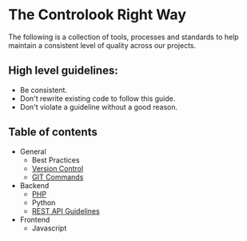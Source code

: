 # The Controlook Right Way

The following is a collection of tools, processes and standards to help maintain a consistent level of quality across our projects.

## High level guidelines:

- Be consistent.
- Don't rewrite existing code to follow this guide.
- Don't violate a guideline without a good reason.

## Table of contents

- General
  - Best Practices
  - [Version Control](general/version_control.md)
  - [GIT Commands](general/git_commands.md)
- Backend
  - [PHP](backend/php.md)
  - Python
  - [REST API Guidelines](backend/rest-api-guidelines.md)
- Frontend
  - Javascript
